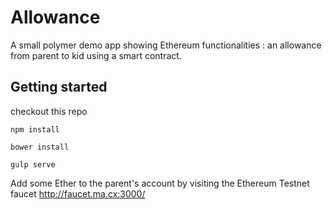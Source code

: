 # Allowance
A small polymer demo app showing Ethereum functionalities : an allowance from parent to kid using a smart contract.

## Getting started

checkout this repo

```npm install```

```bower install```

```gulp serve```

Add some Ether to the parent's account by visiting the Ethereum Testnet faucet http://faucet.ma.cx:3000/ 

